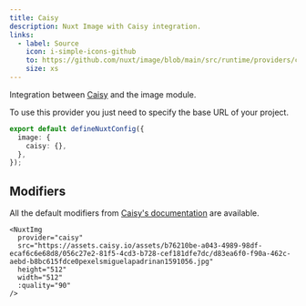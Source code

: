 ```yaml
---
title: Caisy
description: Nuxt Image with Caisy integration.
links:
  - label: Source
    icon: i-simple-icons-github
    to: https://github.com/nuxt/image/blob/main/src/runtime/providers/caisy.ts
    size: xs
---
```


Integration between [Caisy](https://caisy.io/) and the image module.

To use this provider you just need to specify the base URL of your project.

```ts [nuxt.config.ts]
export default defineNuxtConfig({
  image: {
    caisy: {},
  },
});
```

## Modifiers

All the default modifiers from [Caisy's documentation](https://caisy.io/developer/docs/libraries/rendering-images) are available.

```vue
<NuxtImg
  provider="caisy"
  src="https://assets.caisy.io/assets/b76210be-a043-4989-98df-ecaf6c6e68d8/056c27e2-81f5-4cd3-b728-cef181dfe7dc/d83ea6f0-f90a-462c-aebd-b8bc615fdce0pexelsmiguelapadrinan1591056.jpg"
  height="512"
  width="512"
  :quality="90"
/>
```
